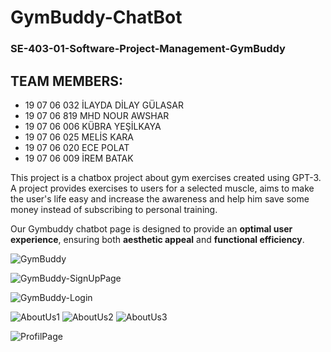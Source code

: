 # GymBuddy-ChatBot
### SE-403-01-Software-Project-Management-GymBuddy

## TEAM MEMBERS:

- 19 07 06 032 İLAYDA DİLAY GÜLASAR 
- 19 07 06 819 MHD NOUR AWSHAR
- 19 07 06 006 KÜBRA YEŞİLKAYA
- 19 07 06 025 MELİS KARA
- 19 07 06 020 ECE POLAT
- 19 07 06 009 İREM BATAK

This project is a chatbox project about gym exercises created using GPT-3. 
A project provides exercises to users for a selected muscle, aims to make the user's life easy and increase the awareness and help him save some money instead of subscribing to personal training.

Our Gymbuddy chatbot page is designed to provide an **optimal user experience**, ensuring both **aesthetic appeal** and **functional efficiency**. 

![GymBuddy](https://user-images.githubusercontent.com/93487264/229644868-b561b03a-6db8-4923-986e-7084301a462f.png)

![GymBuddy-SignUpPage](https://user-images.githubusercontent.com/119593384/230716761-534bfec7-a21c-4f0e-a79d-ff411077276f.png)

![GymBuddy-Login](https://user-images.githubusercontent.com/93487264/232260379-b64c6c19-927c-403f-a6ca-6e395156958b.png)


![AboutUs1](https://user-images.githubusercontent.com/76444340/230738075-7cb6116c-9eb4-48f3-81f2-efdb769e40eb.png)
![AboutUs2](https://user-images.githubusercontent.com/76444340/230738078-2a8aed3b-7f8d-430d-a89e-0c29a3e35a72.png)
![AboutUs3](https://user-images.githubusercontent.com/76444340/230738082-0fd756e3-5dbb-43d4-8314-b1422d552fa7.png)

![ProfilPage](https://user-images.githubusercontent.com/76444899/234015052-fc36f3b8-6dea-4c3e-bc03-9d24ce19ba0e.png)
